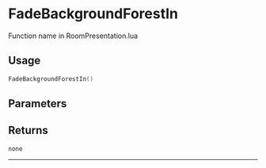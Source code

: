 # FadeBackgroundForestIn
Function name in RoomPresentation.lua
## Usage
```lua
FadeBackgroundForestIn()
```
## Parameters

## Returns
`none`

---